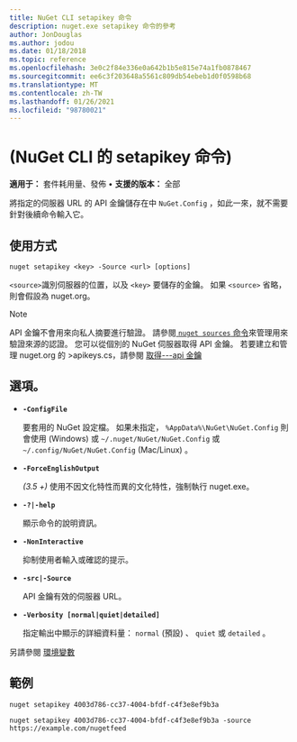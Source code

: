 ```yaml
---
title: NuGet CLI setapikey 命令
description: nuget.exe setapikey 命令的參考
author: JonDouglas
ms.author: jodou
ms.date: 01/18/2018
ms.topic: reference
ms.openlocfilehash: 3e0c2f84e336e0a642b1b5e815e74a1fb0878467
ms.sourcegitcommit: ee6c3f203648a5561c809db54ebeb1d0f0598b68
ms.translationtype: MT
ms.contentlocale: zh-TW
ms.lasthandoff: 01/26/2021
ms.locfileid: "98780021"
---
```

# <a name="setapikey-command-nuget-cli"></a> (NuGet CLI 的 setapikey 命令) 

**適用于：** 套件耗用量、發佈 &bullet; **支援的版本：** 全部

將指定的伺服器 URL 的 API 金鑰儲存在中 `NuGet.Config` ，如此一來，就不需要針對後續命令輸入它。

## <a name="usage"></a>使用方式

```cli
nuget setapikey <key> -Source <url> [options]
```

`<source>`識別伺服器的位置，以及 `<key>` 要儲存的金鑰。 如果 `<source>` 省略，則會假設為 nuget.org。 

> [!NOTE]
> API 金鑰不會用來向私人摘要進行驗證。 請參閱[ `nuget sources` 命令](../cli-reference/cli-ref-sources.md)來管理用來驗證來源的認證。
> 您可以從個別的 NuGet 伺服器取得 API 金鑰。 若要建立和管理 nuget.org 的 >apikeys.cs，請參閱 [取得---api 金鑰](../../nuget-org/scoped-api-keys.md#acquire-an-api-key)

## <a name="options"></a>選項。

- **`-ConfigFile`**

  要套用的 NuGet 設定檔。 如果未指定， `%AppData%\NuGet\NuGet.Config` 則會使用 (Windows) 或 `~/.nuget/NuGet/NuGet.Config` 或 `~/.config/NuGet/NuGet.Config` (Mac/Linux) 。

- **`-ForceEnglishOutput`**

  *(3.5 +)* 使用不因文化特性而異的文化特性，強制執行 nuget.exe。

- **`-?|-help`**

  顯示命令的說明資訊。

- **`-NonInteractive`**

  抑制使用者輸入或確認的提示。

- **`-src|-Source`**

  API 金鑰有效的伺服器 URL。

- **`-Verbosity [normal|quiet|detailed]`**

  指定輸出中顯示的詳細資料量： `normal` (預設) 、 `quiet` 或 `detailed` 。

另請參閱 [環境變數](cli-ref-environment-variables.md)

## <a name="examples"></a>範例

```cli
nuget setapikey 4003d786-cc37-4004-bfdf-c4f3e8ef9b3a

nuget setapikey 4003d786-cc37-4004-bfdf-c4f3e8ef9b3a -source https://example.com/nugetfeed
```
